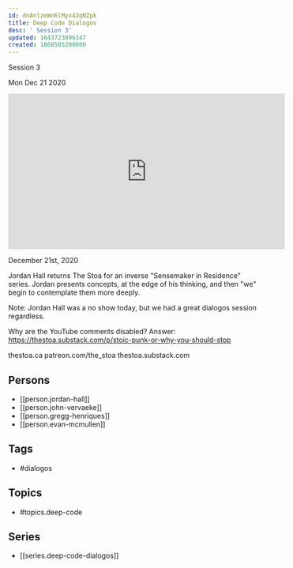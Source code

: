```yaml
---
id: dnAnlzeWn6lMyx42qNZpk
title: Deep Code Dialogos
desc: ' Session 3'
updated: 1643723096347
created: 1608505200000
---
```



 Session 3

Mon Dec 21 2020

<iframe width="560" height="315" src="https://www.youtube.com/embed/9s6Mbt_04H0" title="Deep Code Dialogos: Session 3 w/ Jordan Hall, John Vervaeke, Gregg Henriques, and Evan McMullen" frameborder="0" allow="accelerometer; autoplay; clipboard-write; encrypted-media; gyroscope; picture-in-picture" allowfullscreen ></iframe>

December 21st, 2020

Jordan Hall returns The Stoa for an inverse "Sensemaker in Residence" series. Jordan presents concepts, at the edge of his thinking, and then "we" begin to contemplate them more deeply.

Note: Jordan Hall was a no show today, but we had a great dialogos session regardless. 

Why are the YouTube comments disabled? Answer: https://thestoa.substack.com/p/stoic-punk-or-why-you-should-stop

thestoa.ca
patreon.com/the_stoa
thestoa.substack.com

## Persons

- [[person.jordan-hall]]
- [[person.john-vervaeke]]
- [[person.gregg-henriques]]
- [[person.evan-mcmullen]]

## Tags

- #dialogos

## Topics

- #topics.deep-code

## Series

- [[series.deep-code-dialogos]]

